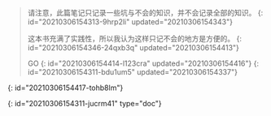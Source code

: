 > 请注意，此篇笔记只记录一些坑与不会的知识，并不会记录全部的知识。
> {: id="20210306154313-9hrp2li" updated="20210306154343"}
>
> 这本书充满了实践性，所以我认为这样只记不会的地方是方便的。
> {: id="20210306154346-24qxb3q" updated="20210306154413"}
>
> GO
> {: id="20210306154414-l123cra" updated="20210306154416"}
{: id="20210306154311-bdu1um5" updated="20210306154337"}

{: id="20210306154417-tohb8lm"}


{: id="20210306154311-jucrm41" type="doc"}
